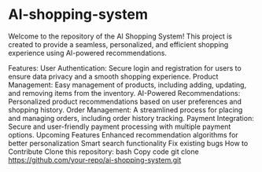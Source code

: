 # AI-shopping-system
Welcome to the repository of the AI Shopping System!
This project is created to provide a seamless, personalized, and efficient shopping experience using AI-powered recommendations.

Features:
User Authentication: Secure login and registration for users to ensure data privacy and a smooth shopping experience.
Product Management: Easy management of products, including adding, updating, and removing items from the inventory.
AI-Powered Recommendations: Personalized product recommendations based on user preferences and shopping history.
Order Management: A streamlined process for placing and managing orders, including order history tracking.
Payment Integration: Secure and user-friendly payment processing with multiple payment options.
Upcoming Features
Enhanced recommendation algorithms for better personalization
Smart search functionality
Fix existing bugs
How to Contribute
Clone this repository:
bash
Copy code
git clone https://github.com/your-repo/ai-shopping-system.git  
